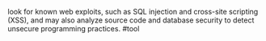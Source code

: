 look for known web exploits, such as SQL injection and cross-site scripting (XSS), and may also analyze source code and database security to detect unsecure programming practices. #tool 